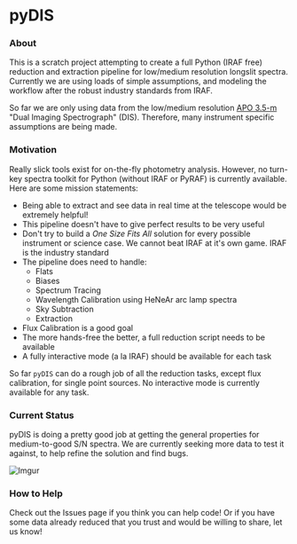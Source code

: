 # pyDIS

### About
This is a scratch project attempting to create a full Python (IRAF free) reduction and extraction pipeline for low/medium resolution longslit spectra. Currently we are using loads of simple assumptions, and modeling the workflow after the robust industry standards from IRAF.

So far we are only using data from the low/medium resolution [APO 3.5-m](http://www.apo.nmsu.edu) "Dual Imaging Spectrograph" (DIS). Therefore, many instrument specific assumptions are being made.


### Motivation
Really slick tools exist for on-the-fly photometry analysis. However, no turn-key spectra toolkit for Python (without IRAF or PyRAF) is currently available. Here are some mission statements:

- Being able to extract and see data in real time at the telescope would be extremely helpful!
- This pipeline doesn't have to give perfect results to be very useful
- Don't try to build a *One Size Fits All* solution for every possible instrument or science case. We cannot beat IRAF at it's own game. IRAF is the industry standard
- The pipeline does need to handle:
	- Flats 
	- Biases 
	- Spectrum Tracing
	- Wavelength Calibration using HeNeAr arc lamp spectra
	- Sky Subtraction
	- Extraction
- Flux Calibration is a good goal
- The more hands-free the better, a full reduction script needs to be available
- A fully interactive mode (a la IRAF) should be available for each task

So far `pyDIS` can do a rough job of all the reduction tasks, except flux calibration, for single point sources. No interactive mode is currently available for any task.


### Current Status
pyDIS is doing a pretty good job at getting the general properties for medium-to-good S/N spectra. We are currently seeking more data to test it against, to help refine the solution and find bugs.

![Imgur](http://i.imgur.com/IjXdt39l.png)

### How to Help
Check out the Issues page if you think you can help code! Or if you have some data already reduced that you trust and would be willing to share, let us know!